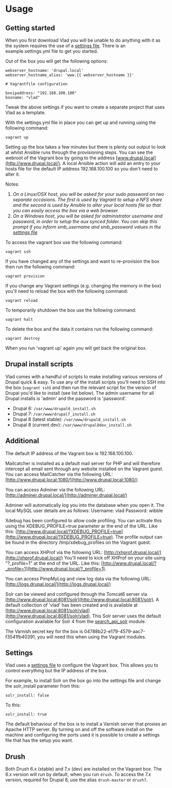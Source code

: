 <h1>Usage</h1>

## Getting started

When you first download Vlad you will be unable to do anything with it as the system requires the use of a [settings file](settings_file.md). There is an example.settings.yml file to get you started.

Out of the box you will get the following options:

    webserver_hostname: 'drupal.local'
    webserver_hostname_alias: 'www.{{ webserver_hostname }}'

    # Vagrantfile configuration

    boxipaddress: "192.168.100.100"
    boxname: "vlad"

Tweak the above settings if you want to create a separate project that uses Vlad as a template.

With the settings.yml file in place you can get up and running using the following command:

    vagrant up

Setting up the box takes a few minutes but there is plenty out output to look at whilst Ansible runs through the provisioning steps. You can see the webroot of the Vagrant box by going to the address [www.drupal.local](http://www.drupal.local/). A local Ansible action will add an entry to your hosts file for the default IP address 192.168.100.100 so you don't need to alter it.

Notes:
1. *On a Linux/OSX host, you will be asked for your sudo password on two separate occasions. The first is used by Vagrant to setup a NFS share and the second is used by Ansible to alter your local hosts file so that you can easily access the box via a web browser.*
2. *On a Windows host, you will be asked for administrator username and password, in order to setup the aux synced folder. You can skip this prompt if you inform smb_username and smb_password values in the [settings file](settings_file.md)*

To access the vagrant box use the following command:

    vagrant ssh

If you have changed any of the settings and want to re-provision the box then run the following command:

    vagrant provision

If you change any Vagrant settings (e.g. changing the memory in the box) you'll need to reload the box with the following command:

    vagrant reload

To temporarily shutdown the box use the following command:

    vagrant halt

To delete the box and the data it contains run the following command:

    vagrant destroy

When you run 'vagrant up' again you will get back the original box.

## Drupal install scripts

Vlad comes with a handful of scripts to make installing various versions of Drupal quick & easy. To use any of the install scripts you'll need to SSH into the box (`vagrant ssh`) and then run the relevant script for the version of Drupal you'd like to install (see list below). The admin username for all Drupal installs is 'admin' and the password is 'password'.

- Drupal 6: `/var/www/drupal6_install.sh`
- Drupal 7: `/var/www/drupal7_install.sh`
- Drupal 8 (latest stable): `/var/www/drupal8_install.sh`
- Drupal 8 (current dev): `/var/www/drupal8dev_install.sh`

## Additional

The default IP address of the Vagrant box is 192.168.100.100.

Mailcatcher is installed as a default mail server for PHP and will therefore intercept all email sent through any website installed on the Vagrant guest. You can access MailCatcher via the following URL:
[http://www.drupal.local:1080/](http://www.drupal.local:1080/)

You can access Adminer via the following URL:
[http://adminer.drupal.local/](http://adminer.drupal.local/)

Adminer will automatically log you into the database when you open it. The local MySQL user details are as follows:
Username: vlad
Password: wibble

Xdebug has been configured to allow code profiling. You can activate this using the XDEBUG_PROFILE=true parameter ar the end of the URL. Like this: [http://www.drupal.local/?XDEBUG_PROFILE=true](http://www.drupal.local/?XDEBUG_PROFILE=true).
The profile output can be found in the directory /tmp/xdebug_profiles on the Vagrant guest.

You can access XHProf via the following URL:
[http://xhprof.drupal.local/](http://xhprof.drupal.local/)
You'll need to kick off XHProf on your site using "?_profile=1" at the end of the URL. Like this: [http://www.drupal.local/?_profile=1](http://www.drupal.local/?_profile=1).

You can access PimpMyLog and view log data via the following URL:
[http://logs.drupal.local/](http://logs.drupal.local/)

Solr can be viewed and configured through the Tomcat6 server via [http://www.drupal.local:8081/solr](http://www.drupal.local:8081/solr). A default collection of 'vlad' has been created and is available at [http://www.drupal.local:8081/solr/vlad](http://www.drupal.local:8081/solr/vlad). This Solr server uses the default configuration available for Solr 4 from the [search_api_solr](https://drupal.org/project/search_api_solr) module.

The Varnish secret key for the box is 04788b22-e179-4579-aac7-f3541fb40391, you will need this when using the Vagrant modules.

## Settings

Vlad uses a [settings file](settings_file.md) to configure the Vagrant box. This allows you to control everything but the IP address of the box.

For example, to install Solr on the box go into the settings file and change the solr_install parameter from this:

    solr_install: false

To this:

    solr_install: true

The default behaviour of the box is to install a Varnish server that proxies an Apache HTTP server. By turning on and off the software install on the machine and configuring the ports used it is possible to create a settings file that has the setup you want.

## Drush

Both Drush 6.x (stable) and 7.x (dev) are installed on the Vagrant box. The 6.x version will run by default, when you run `drush`. To access the 7.x version, required for Drupal 8, use the alias `drush-master` or `drush7`.
